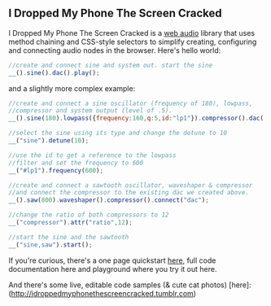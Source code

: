 I Dropped My Phone The Screen Cracked
-------------------------------------
I Dropped My Phone The Screen Cracked is a [web audio](http://www.w3.org/TR/webaudio/) library that uses method chaining and CSS-style selectors to simplify creating, configuring and connecting audio nodes in the browser. Here's hello world:

```javascript
//create and connect sine and system out. start the sine
__().sine().dac().play();
```
and a slightly more complex example:

```javascript
//create and connect a sine oscillator (frequency of 180), lowpass,
//compressor and system output (level of .5).
__().sine(180).lowpass({frequency:160,q:5,id:"lp1"}).compressor().dac(.5);

//select the sine using its type and change the detune to 10
__("sine").detune(10);

//use the id to get a reference to the lowpass
//filter and set the frequency to 600
__("#lp1").frequency(600);

//create and connect a sawtooth oscillator, waveshaper & compressor
//and connect the compressor to the existing dac we created above.
__().saw(800).waveshaper().compressor().connect("dac");

//change the ratio of both compressors to 12
__("compressor").attr("ratio",12);

//start the sine and the sawtooth
__("sine,saw").start();
```

If you're curious, there's a one page quickstart [here](QUICKSTART.md), full code documentation here and playground where you try it out here.

And there's some live, editable code samples (&amp; cute cat photos) [here]:(http://idroppedmyphonethescreencracked.tumblr.com) 




